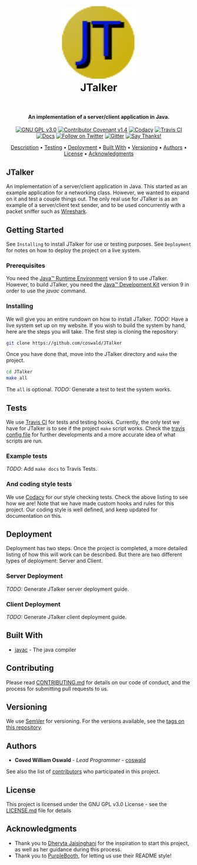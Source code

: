 <h1 align="center"
  <br>
  <a href="http://www.github.com/coswald/JTalker"><img src="https://github.com/coswald/JTalker/blob/master/docs/img/JTalker.png" alt="JTalker" width="200"></a>
  <br>
  JTalker
  <br>
  <img src="https://forthebadge.com/images/badges/made-with-java.svg" alt=""> 
  <img src="https://forthebadge.com/images/badges/built-with-love.svg" alt="">
  <img src="https://forthebadge.com/images/badges/powered-by-responsibility.svg" alt="">
  <img src="https://forthebadge.com/images/badges/no-ragrets.svg" alt="">
  <br>
</h1>

<h4 align="center">An implementation of a server/client application in Java.</h4>

<p align = "center">
  <a href="https://www.gnu.org/licenses/gpl-3.0"><img src="https://img.shields.io/badge/License-GPL%20v3-blue.svg" alt="GNU GPL v3.0"></a>
  <a href="https://github.com/coswald/JTalker/blob/master/CONTRIBUTING.md"><img src="https://img.shields.io/badge/Contributor%20Covenant-v2.0%20adopted-ff69b4.svg" alt="Contributor Covenant v1.4"></a>
  <a href="https://www.codacy.com/manual/coswald/JTalker?utm_source=github.com&amp;utm_medium=referral&amp;utm_content=coswald/JTalker&amp;utm_campaign=Badge_Grade"><img src="https://app.codacy.com/project/badge/Grade/d58722ab0afb4ec6902f5205ee38090f" alt="Codacy"></a>
  <a href="https://travis-ci.org/github/coswald/JTalker"><img src="https://travis-ci.org/coswald/JTalker.svg?branch=master" alt="Travis CI"></a>
  <a href="https://coswald.github.io/JTalker/"><img src="https://img.shields.io/readthedocs/pip.svg" alt="Docs"></a>
  <a href="https://twitter.com/CovedW"><img src="https://img.shields.io/twitter/follow/covedw.svg?style=social" alt="Follow on Twitter"></a>
  <a href="https://gitter.im/coswaldJTalker/"><img src="https://badges.gitter.im/coswald/JTalker.png" alt="Gitter"></a>
  <a href="https://saythanks.io/to/coswald%40uni.edu"><img src="https://img.shields.io/badge/Say%20Thanks-!-1EAEDB.svg" alt="Say Thanks!"></a>
</p>

<p align="center">
  <a href="#jtalker">Description</a> •
  <a href="#tests">Testing</a> •
  <a href="#deployment">Deployment</a> •
  <a href="#built-with">Built With</a> •
  <a href="#versioning">Versioning</a> •
  <a href="#authors">Authors</a> •
  <a href="#license">License</a> •
  <a href="#acknowledgments">Acknowledgments</a>
</p>

## JTalker
An implementation of a server/client application in Java. This started as an example application for a networking class. However, we wanted to expand on it and test a couple things out. The only real use for JTalker is as an example of a server/client text sender, and to be used concurrently with a packet sniffer such as <a href="http://wireshark.org">Wireshark</a>. 

## Getting Started
See `Installing` to install JTalker for use or testing purposes. See `Deployment` for notes on how to deploy the project on a live system.

### Prerequisites
You need the [Java&trade; Runtime Environment](https://www.oracle.com/technetwork/java/javase/downloads/jre9-downloads-3848532.html) version 9 to use JTalker. However, to build JTalker, you need the [Java&trade; Development Kit](http://www.oracle.com/technetwork/java/javase/downloads/index.html) version 9 in order to use the *javac* command.

### Installing
We will give you an entire rundown on how to install JTalker. *TODO:* Have a live system set up on my website. If you wish to build the system by hand, here are the steps you will take. The first step is cloning the repository:

```sh
git clone https://github.com/coswald/JTalker
```

Once you have done that, move into the JTalker directory and `make` the project.

```sh
cd JTalker
make all
```

The `all` is optional. *TODO:* Generate a test to test the system works.

## Tests
We use [Travis CI](https://travis-ci.org/) for tests and testing hooks. Currently, the only test we have for JTalker is to see if the project `make` script works. Check the [travis config file](https://github.com/coswald/JTalker/blob/master/.travis.yml) for further developments and a more accurate idea of what scripts are run.

### Example tests
*TODO*: Add `make docs` to Travis Tests.

### And coding style tests
We use [Codacy](https://codacy.com/) for our style checking tests. Check the above listing to see how we are! Note that we have made custom hooks and rules for this project. Our coding style is well defined, and keep updated for documentation on this.

## Deployment
Deployment has two steps. Once the project is completed, a more detailed listing of how this will work can be described. But there are two different types of deployment: Server and Client.

### Server Deployment
*TODO:* Generate JTalker server deployment guide.

### Client Deployment
*TODO:* Generate JTalker client deployment guide.

## Built With
* [javac](https://www.java.com/) - The java compiler

## Contributing
Please read [CONTRIBUTING.md](https://github.com/coswald/JTalker/blob/master/CONTRIBUTING.md) for details on our code of conduct, and the process for submitting pull requests to us.

## Versioning
We use [SemVer](http://semver.org/) for versioning. For the versions available, see the [tags on this repository](https://github.com/coswald/JTalker/tags). 

## Authors
* **Coved William Oswald** - *Lead Programmer* - [coswald](https://github.com/coswald)

See also the list of [contributors](https://github.com/coswald/JTalker/contributors) who participated in this project.

## License
This project is licensed under the GNU GPL v3.0 License - see the [LICENSE.md](LICENSE.md) file for details

## Acknowledgments
* Thank you to [Dheryta Jaisinghani](https://www.dheryta.co.in) for the inspiration to start this project, as well as her guidance during this process. 
* Thank you to [PurpleBooth](https://github.com/PurpleBooth), for letting us use their README style!
